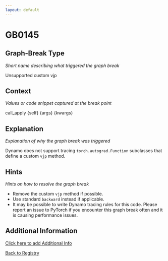 ```yaml
---
layout: default
---
```

# GB0145

## Graph-Break Type
*Short name describing what triggered the graph break*

Unsupported custom vjp

## Context
*Values or code snippet captured at the break point*

call_apply {self} {args} {kwargs}

## Explanation
*Explanation of why the graph break was triggered*

Dynamo does not support tracing `torch.autograd.Function` subclasses that define a custom `vjp` method.

## Hints
*Hints on how to resolve the graph break*

- Remove the custom `vjp` method if possible.
- Use standard `backward` instead if applicable.
- It may be possible to write Dynamo tracing rules for this code. Please report an issue to PyTorch if you encounter this graph break often and it is causing performance issues.


## Additional Information

<!-- ADDITIONAL INFORMATION START - Add custom information below this line -->

<!-- ADDITIONAL INFORMATION END -->


[Click here to add Additional Info](https://github.com/meta-pytorch/compile-graph-break-site/edit/main/docs/gb/gb0145.md)

[Back to Registry](../index.html)
